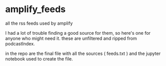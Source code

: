 # amplify_feeds
all the rss feeds used by amplify

I had a lot of trouble finding a good source for them, so here's one for anyone who might need it. 
these are unfiltered and ripped from podcastIndex.

in the repo are the final file with all the sources ( feeds.txt ) and the jupyter notebook used to create the file.
